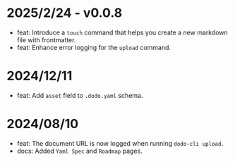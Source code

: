 
# 2025/2/24 - v0.0.8
* feat: Introduce a `touch` command that helps you create a new markdown file with frontmatter.
* feat: Enhance error logging for the `upload` command.

# 2024/12/11
* feat: Add `asset` field to `.dodo.yaml` schema. 

# 2024/08/10
* feat: The document URL is now logged when running `dodo-cli upload`.
* docs: Added `Yaml Spec` and `Roadmap` pages.
